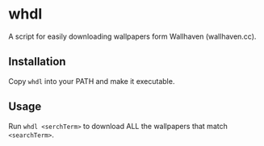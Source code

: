 # whdl

A script for easily downloading wallpapers form Wallhaven (wallhaven.cc).


## Installation
Copy `whdl` into your PATH and make it executable.


## Usage
Run `whdl <serchTerm>` to download ALL the wallpapers that match `<searchTerm>`.
